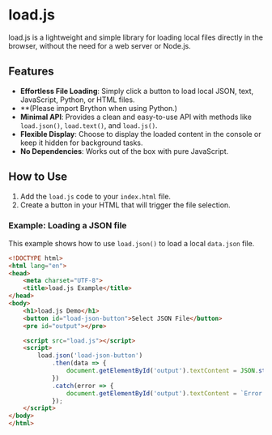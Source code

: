 # load.js

load.js is a lightweight and simple library for loading local files directly in the browser, without the need for a web server or Node.js.

## Features
- **Effortless File Loading**: Simply click a button to load local JSON, text, JavaScript, Python, or HTML files.
- **(Please import Brython when using Python.)
- **Minimal API**: Provides a clean and easy-to-use API with methods like `load.json()`, `load.text()`, and `load.js()`.
- **Flexible Display**: Choose to display the loaded content in the console or keep it hidden for background tasks.
- **No Dependencies**: Works out of the box with pure JavaScript.

## How to Use
1. Add the `load.js` code to your `index.html` file.
2. Create a button in your HTML that will trigger the file selection.

### Example: Loading a JSON file
This example shows how to use `load.json()` to load a local `data.json` file.

```html
<!DOCTYPE html>
<html lang="en">
<head>
    <meta charset="UTF-8">
    <title>load.js Example</title>
</head>
<body>
    <h1>load.js Demo</h1>
    <button id="load-json-button">Select JSON File</button>
    <pre id="output"></pre>

    <script src="load.js"></script>
    <script>
        load.json('load-json-button')
            .then(data => {
                document.getElementById('output').textContent = JSON.stringify(data, null, 2);
            })
            .catch(error => {
                document.getElementById('output').textContent = `Error: ${error.message}`;
            });
    </script>
</body>
</html>

